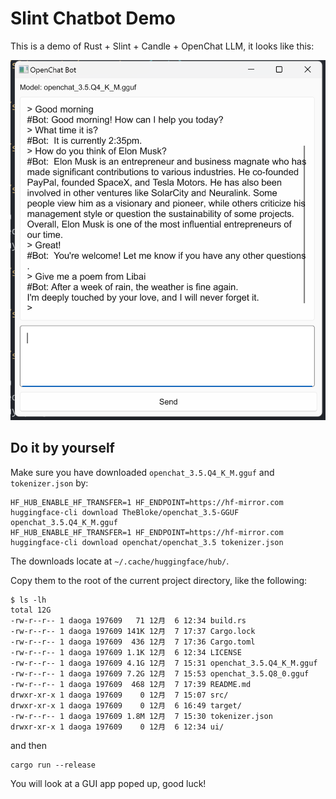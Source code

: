 # Slint Chatbot Demo

This is a demo of Rust + Slint + Candle + OpenChat LLM, it looks like this:

![](./assets/screenshot.png)

## Do it by yourself

Make sure you have downloaded `openchat_3.5.Q4_K_M.gguf` and `tokenizer.json` by:

```
HF_HUB_ENABLE_HF_TRANSFER=1 HF_ENDPOINT=https://hf-mirror.com huggingface-cli download TheBloke/openchat_3.5-GGUF openchat_3.5.Q4_K_M.gguf
HF_HUB_ENABLE_HF_TRANSFER=1 HF_ENDPOINT=https://hf-mirror.com huggingface-cli download openchat/openchat_3.5 tokenizer.json
```
The downloads locate at `~/.cache/huggingface/hub/`.

Copy them to the root of the current project directory, like the following:

```
$ ls -lh
total 12G
-rw-r--r-- 1 daoga 197609   71 12月  6 12:34 build.rs
-rw-r--r-- 1 daoga 197609 141K 12月  7 17:37 Cargo.lock
-rw-r--r-- 1 daoga 197609  436 12月  7 17:36 Cargo.toml
-rw-r--r-- 1 daoga 197609 1.1K 12月  6 12:34 LICENSE
-rw-r--r-- 1 daoga 197609 4.1G 12月  7 15:31 openchat_3.5.Q4_K_M.gguf
-rw-r--r-- 1 daoga 197609 7.2G 12月  7 15:53 openchat_3.5.Q8_0.gguf
-rw-r--r-- 1 daoga 197609  468 12月  7 17:39 README.md
drwxr-xr-x 1 daoga 197609    0 12月  7 15:07 src/
drwxr-xr-x 1 daoga 197609    0 12月  6 16:49 target/
-rw-r--r-- 1 daoga 197609 1.8M 12月  7 15:30 tokenizer.json
drwxr-xr-x 1 daoga 197609    0 12月  6 12:34 ui/
```

and then 

```
cargo run --release
```

You will look at a GUI app poped up, good luck!
